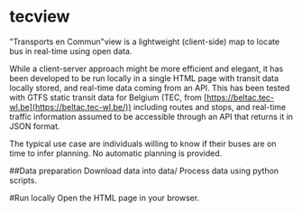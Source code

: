 # tecview
"Transports en Commun"view is a lightweight (client-side) map to locate bus in real-time using open data.

While a client-server approach might be more efficient and elegant, it has been developed to be run locally in a single HTML page
with transit data locally stored, and real-time data coming from an API.
This has been tested with GTFS static transit data for Belgium (TEC, from [https://beltac.tec-wl.be](https://beltac.tec-wl.be/))
including routes and stops, and real-time traffic information assumed to be accessible through an API that returns it in JSON format.

The typical use case are individuals willing to know if their buses are on time to infer planning. 
No automatic planning is provided.

##Data preparation
Download data into data/
Process data using python scripts.

#Run locally
Open the HTML page in your browser.


